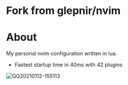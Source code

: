 # Fork from glepnir/nvim
# About
My personal nvim configuration written in lua.

- Fastest startup time in 40ms with 42 plugins

![QQ20210112-155113](https://user-images.githubusercontent.com/41671631/104285066-06ebd300-54ee-11eb-9652-b2d9cc1f9ce0.png)
